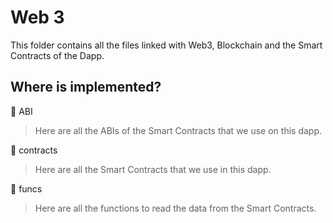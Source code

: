 # Web 3

This folder contains all the files linked with Web3, Blockchain and the Smart Contracts of the Dapp.

## Where is implemented?
📁 ABI
> Here are all the ABIs of the Smart Contracts that we use on this dapp.

📁 contracts
> Here are all the Smart Contracts that we use in this dapp.

📁 funcs
> Here are all the functions to read the data from the Smart Contracts.